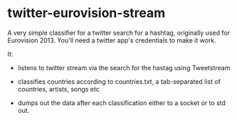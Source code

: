 twitter-eurovision-stream
=========================

A very simple classifier for a twitter search for a hashtag, originally used for 
Eurovision 2013. You'll need a twitter app's credentials to make it work.

It:

* listens to twitter stream via the search for the hastag using Tweetstream

* classifies countries according to countries.txt, a tab-separated list of 
countries, artists, songs etc

* dumps out the data after each classification either to a socket or to std out.

